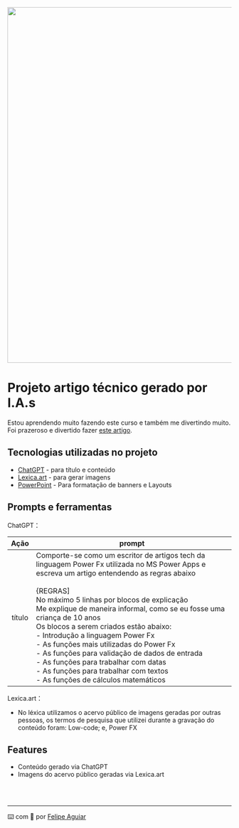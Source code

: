 <p align="center">
    <img width="800" src=".github/assets/01_Título.png">
</p>

# Projeto artigo técnico gerado por I.A.s

Estou aprendendo muito fazendo este curso e também me divertindo muito. Foi prazeroso e divertido fazer <a href="https://web.dio.me/articles/explorando-power-fx-a-magia-das-formulas-no-microsoft-power-apps?back=%2Farticles&page=1&order=oldest" title="View PDF now">este artigo</a>.

## Tecnologias utilizadas no projeto

- [ChatGPT](https://chat.openai.com/) - para título e conteúdo
- [Lexica.art](https://lexica.art/) - para gerar imagens
- [PowerPoint](https://www.microsoft.com/en/microsoft-365/powerpoint) - Para formatação de banners e Layouts

## Prompts e ferramentas


ChatGPT：

|   Ação   | prompt                                                                                                                                                                                                                                                                         |
| :------: | ------------------------------------------------------------------------------------------------------------------------------------------------------------------------------------------------------------------------------------------------------------------------------ |
|  título  | Comporte-se como um escritor de artigos tech da linguagem Power Fx utilizada no MS Power Apps e escreva um artigo entendendo as regras abaixo <br><br> {REGRAS] <br> No máximo 5 linhas por blocos de explicação<br>Me explique de maneira informal, como se eu fosse uma criança de 10 anos <br> Os blocos a serem criados estão abaixo: <br> - Introdução a linguagem Power Fx <br> - As funções mais utilizadas do Power Fx <br> - As funções para validação de dados de entrada <br> - As funções para trabalhar com datas <br> - As funções para trabalhar com textos <br> - As funções de cálculos matemáticos
                                
Lexica.art：

- No léxica utilizamos o acervo público de imagens geradas por outras pessoas, os termos de pesquisa que utilizei durante a gravação do conteúdo foram: Low-code; e, Power FX

## Features

- Conteúdo gerado via ChatGPT
- Imagens do acervo público geradas via Lexica.art

<br/><br/>
<p>

---

⌨️ com 💜 por [Felipe Aguiar](https://github.com/felipeAguiarCode)
